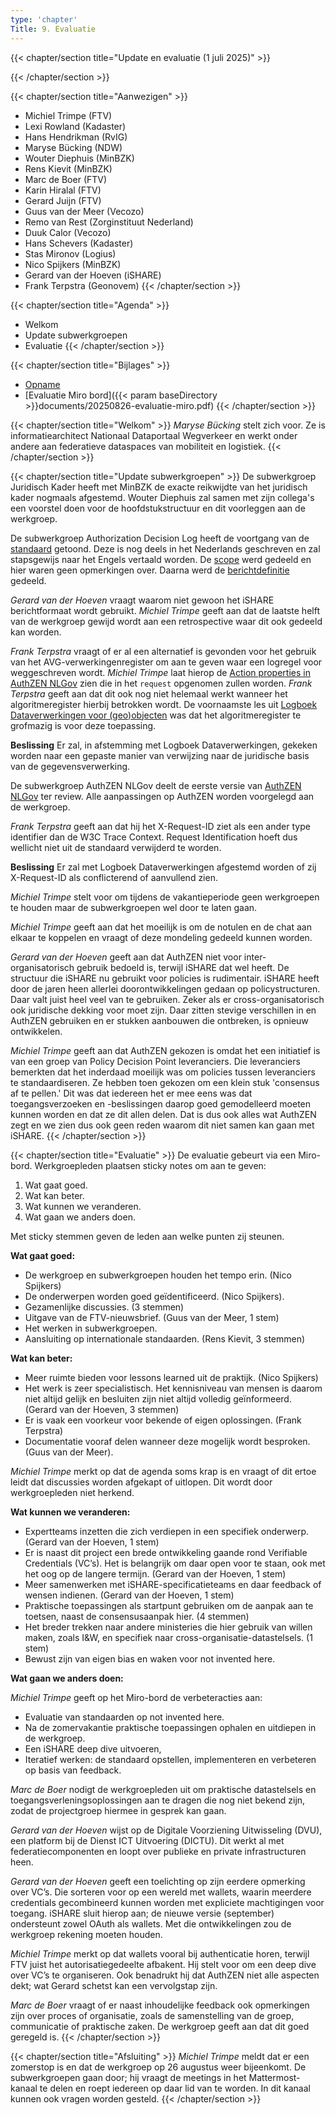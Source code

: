 ```yaml
---
type: 'chapter'
Title: 9. Evaluatie
---
```


{{< chapter/section title="Update en evaluatie (1 juli 2025)" >}}

{{< /chapter/section >}}

{{< chapter/section title="Aanwezigen" >}}
- Michiel Trimpe (FTV) 
- Lexi Rowland (Kadaster)
- Hans Hendrikman (RvIG)
- Maryse Bücking (NDW)
- Wouter Diephuis (MinBZK)
- Rens Kievit (MinBZK) 
- Marc de Boer (FTV) 
- Karin Hiralal (FTV) 
- Gerard Juijn (FTV) 
- Guus van der Meer (Vecozo) 
- Remo van Rest (Zorginstituut Nederland) 
- Duuk Calor (Vecozo) 
- Hans Schevers (Kadaster) 
- Stas Mironov (Logius) 
- Nico Spijkers (MinBZK)
- Gerard van der Hoeven (iSHARE)
- Frank Terpstra (Geonovem)
{{< /chapter/section >}}

{{< chapter/section title="Agenda" >}}
- Welkom 
- Update subwerkgroepen
- Evaluatie
{{< /chapter/section >}}

{{< chapter/section title="Bijlages" >}} 
- [Opname](https://github.com/VNG-Realisatie/ftv/raw/refs/heads/main/static/videos/20250701-evaluatie.mp4)
- [Evaluatie Miro bord]({{< param baseDirectory >}}documents/20250826-evaluatie-miro.pdf)
{{< /chapter/section >}}

{{< chapter/section title="Welkom" >}}
*Maryse Bücking* stelt zich voor. Ze is informatiearchitect Nationaal Dataportaal Wegverkeer en werkt onder andere aan federatieve dataspaces van mobiliteit en logistiek.
{{< /chapter/section >}}

{{< chapter/section title="Update subwerkgroepen" >}}
De subwerkgroep Juridisch Kader heeft met MinBZK de exacte reikwijdte van het juridisch kader nogmaals afgestemd. Wouter Diephuis zal samen met zijn collega's een voorstel doen voor de hoofdstukstructuur en dit voorleggen aan de werkgroep.

De subwerkgroep Authorization Decision Log heeft de voortgang van de [standaard](https://vng-realisatie.github.io/authorization-decision-log/) getoond. Deze is nog deels in het Nederlands geschreven en zal stapsgewijs naar het Engels vertaald worden. De [scope](https://vng-realisatie.github.io/authorization-decision-log/#scope) werd gedeeld en hier waren geen opmerkingen over. Daarna werd de [berichtdefinitie](https://vng-realisatie.github.io/authorization-decision-log/#interface) gedeeld.

*Gerard van der Hoeven* vraagt waarom niet gewoon het iSHARE berichtformaat wordt gebruikt. *Michiel Trimpe* geeft aan dat de laatste helft van de werkgroep gewijd wordt aan een retrospective waar dit ook gedeeld kan worden.

*Frank Terpstra* vraagt of er al een alternatief is gevonden voor het gebruik van het AVG-verwerkingenregister om aan te geven waar een logregel voor weggeschreven wordt. *Michiel Trimpe* laat hierop de [Action properties in AuthZEN NLGov](https://logius-standaarden.github.io/authzen-nlgov/#action-properties) zien die in het `request` opgenomen zullen worden. *Frank Terpstra* geeft aan dat dit ook nog niet helemaal werkt wanneer het algoritmeregister hierbij betrokken wordt. De voornaamste les uit [Logboek Dataverwerkingen voor (geo)objecten](https://geonovum.github.io/logboek-dataverwerkingen-voor-objecten/) was dat het algoritmeregister te grofmazig is voor deze toepassing.

**Beslissing** Er zal, in afstemming met Logboek Dataverwerkingen, gekeken worden naar een gepaste manier van verwijzing naar de juridische basis van de gegevensverwerking.

De subwerkgroep AuthZEN NLGov deelt de eerste versie van [AuthZEN NLGov](https://logius-standaarden.github.io/authzen-nlgov/) ter review. Alle aanpassingen op AuthZEN worden voorgelegd aan de werkgroep. 

*Frank Terpstra* geeft aan dat hij het X-Request-ID ziet als een ander type identifier dan de W3C Trace Context. Request Identification hoeft dus wellicht niet uit de standaard verwijderd te worden.

**Beslissing** Er zal met Logboek Dataverwerkingen afgestemd worden of zij X-Request-ID als conflicterend of aanvullend zien.

*Michiel Trimpe* stelt voor om tijdens de vakantieperiode geen werkgroepen te houden maar de subwerkgroepen wel door te laten gaan. 

*Michiel Trimpe* geeft aan dat het moeilijk is om de notulen en de chat aan elkaar te koppelen en vraagt of deze mondeling gedeeld kunnen worden.

*Gerard van der Hoeven* geeft aan dat AuthZEN niet voor inter-organisatorisch gebruik bedoeld is, terwijl iSHARE dat wel heeft. De structuur die iSHARE nu gebruikt voor policies is rudimentair. iSHARE heeft door de jaren heen allerlei doorontwikkelingen gedaan op policystructuren. Daar valt juist heel veel van te gebruiken. Zeker als er cross-organisatorisch ook juridische dekking voor moet zijn. Daar zitten stevige verschillen in en AuthZEN gebruiken en er stukken aanbouwen die ontbreken, is opnieuw ontwikkelen.

*Michiel Trimpe* geeft aan dat AuthZEN gekozen is omdat het een initiatief is van een groep van Policy Decision Point leveranciers. Die leveranciers bemerkten dat het inderdaad moeilijk was om policies tussen leveranciers te standaardiseren. Ze hebben toen gekozen om een klein stuk 'consensus af te pellen.' Dit was dat iedereen het er mee eens was dat toegangsverzoeken en -beslissingen daarop goed gemodelleerd moeten kunnen worden en dat ze dit allen delen. Dat is dus ook alles wat AuthZEN zegt en we zien dus ook geen reden waarom dit niet samen kan gaan met iSHARE.
{{< /chapter/section >}}

{{< chapter/section title="Evaluatie" >}}
De evaluatie gebeurt via een Miro-bord. Werkgroepleden plaatsen sticky notes om aan te geven:
1.  Wat gaat goed.
2.  Wat kan beter.
3.  Wat kunnen we veranderen.
4.  Wat gaan we anders doen.

Met sticky stemmen geven de leden aan welke punten zij steunen.

**Wat gaat goed:**

- De werkgroep en subwerkgroepen houden het tempo erin. (Nico Spijkers)
- De onderwerpen worden goed geïdentificeerd. (Nico Spijkers).
- Gezamenlijke discussies. (3 stemmen)
- Uitgave van de FTV-nieuwsbrief. (Guus van der Meer, 1 stem)
- Het werken in subwerkgroepen.
- Aansluiting op internationale standaarden. (Rens Kievit, 3 stemmen)

**Wat kan beter:**

- Meer ruimte bieden voor lessons learned uit de praktijk. (Nico Spijkers)
- Het werk is zeer specialistisch. Het kennisniveau van mensen is daarom niet altijd gelijk en besluiten zijn niet altijd volledig geïnformeerd. (Gerard van der Hoeven, 3 stemmen)
- Er is vaak een voorkeur voor bekende of eigen oplossingen. (Frank Terpstra)
- Documentatie vooraf delen wanneer deze mogelijk wordt besproken. (Guus van der Meer).

*Michiel Trimpe* merkt op dat de agenda soms krap is en vraagt of dit ertoe leidt dat discussies worden afgekapt of uitlopen. Dit wordt door werkgroepleden niet herkend.

**Wat kunnen we veranderen:**

- Expertteams inzetten die zich verdiepen in een specifiek onderwerp. (Gerard van der Hoeven, 1 stem)
- Er is naast dit project een brede ontwikkeling gaande rond Verifiable Credentials (VC’s). Het is belangrijk om daar open voor te staan, ook met het oog op de langere termijn. (Gerard van der Hoeven, 1 stem)
- Meer samenwerken met iSHARE-specificatieteams en daar feedback of wensen indienen. (Gerard van der Hoeven, 1 stem)
- Praktische toepassingen als startpunt gebruiken om de aanpak aan te toetsen, naast de consensusaanpak hier. (4 stemmen)
- Het breder trekken naar andere ministeries die hier gebruik van willen maken, zoals I&W, en specifiek naar cross-organisatie-datastelsels. (1 stem)
- Bewust zijn van eigen bias en waken voor not invented here.

**Wat gaan we anders doen:**

*Michiel Trimpe* geeft op het Miro-bord de verbeteracties aan:

- Evaluatie van standaarden op not invented here.
- Na de zomervakantie praktische toepassingen ophalen en uitdiepen in de werkgroep.
- Een iSHARE deep dive uitvoeren,
- Iteratief werken: de standaard opstellen, implementeren en verbeteren op basis van feedback.

*Marc de Boer* nodigt de werkgroepleden uit om praktische datastelsels en toegangsverleningsoplossingen aan te dragen die nog niet bekend zijn, zodat de projectgroep hiermee in gesprek kan gaan.

*Gerard van der Hoeven* wijst op de Digitale Voorziening Uitwisseling (DVU), een platform bij de Dienst ICT Uitvoering (DICTU). Dit werkt al met federatiecomponenten en loopt over publieke en private infrastructuren heen.

*Gerard van der Hoeven*  geeft een toelichting op zijn eerdere opmerking over VC’s. Die sorteren voor op een wereld met wallets, waarin meerdere credentials gecombineerd kunnen worden met expliciete machtigingen voor toegang. iSHARE sluit hierop aan; de nieuwe versie (september) ondersteunt zowel OAuth als wallets. Met die ontwikkelingen zou de werkgroep rekening moeten houden.

*Michiel Trimpe* merkt op dat wallets vooral bij authenticatie horen, terwijl FTV juist het autorisatiegedeelte afbakent. Hij stelt voor om een deep dive over VC’s te organiseren. Ook benadrukt hij dat AuthZEN niet alle aspecten dekt; wat Gerard schetst kan een vervolgstap zijn.

*Marc de Boer* vraagt of er naast inhoudelijke feedback ook opmerkingen zijn over proces of organisatie, zoals de samenstelling van de groep, communicatie of praktische zaken. De werkgroep geeft aan dat dit goed geregeld is.
{{< /chapter/section >}}

{{< chapter/section title="Afsluiting" >}}
*Michiel Trimpe* meldt dat er een zomerstop is en dat de werkgroep op 26 augustus weer bijeenkomt. De subwerkgroepen gaan door; hij vraagt de meetings in het Mattermost-kanaal te delen en roept iedereen op daar lid van te worden. In dit kanaal kunnen ook vragen worden gesteld.
{{< /chapter/section >}}
